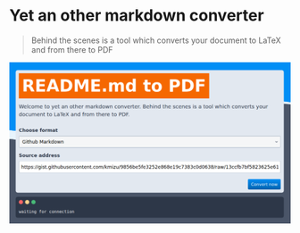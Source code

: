 # Yet an other markdown converter

> Behind the scenes is a tool which converts your document to LaTeX and from there to PDF


![reedo.me](https://raw.githubusercontent.com/p3t3r67x0/markdown-webapp/master/docs/webapp.png)
